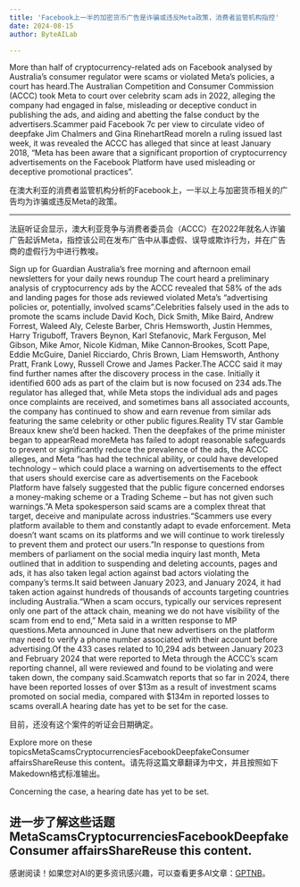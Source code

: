 ```yaml
---
title: 'Facebook上一半的加密货币广告是诈骗或违反Meta政策，消费者监管机构指控'
date: 2024-08-15
author: ByteAILab

---
```


More than half of cryptocurrency-related ads on Facebook analysed by Australia’s consumer regulator were scams or violated Meta’s policies, a court has heard.The Australian Competition and Consumer Commission (ACCC) took Meta to court over celebrity scam ads in 2022, alleging the company had engaged in false, misleading or deceptive conduct in publishing the ads, and aiding and abetting the false conduct by the advertisers.Scammer paid Facebook 7c per view to circulate video of deepfake Jim Chalmers and Gina RinehartRead moreIn a ruling issued last week, it was revealed the ACCC has alleged that since at least January 2018, “Meta has been aware that a significant proportion of cryptocurrency advertisements on the Facebook Platform have used misleading or deceptive promotional practices”.

在澳大利亚的消费者监管机构分析的Facebook上，一半以上与加密货币相关的广告均为诈骗或违反Meta的政策。

---
法庭听证会显示，澳大利亚竞争与消费者委员会（ACCC）在2022年就名人诈骗广告起诉Meta，指控该公司在发布广告中从事虚假、误导或欺诈行为，并在广告商的虚假行为中进行教唆。

Sign up for Guardian Australia’s free morning and afternoon email newsletters for your daily news roundup
The court heard a preliminary analysis of cryptocurrency ads by the ACCC revealed that 58% of the ads and landing pages for those ads reviewed violated Meta’s “advertising policies or, potentially, involved scams”.Celebrities falsely used in the ads to promote the scams include David Koch, Dick Smith, Mike Baird, Andrew Forrest, Waleed Aly, Celeste Barber, Chris Hemsworth, Justin Hemmes, Harry Triguboff, Travers Beynon, Karl Stefanovic, Mark Ferguson, Mel Gibson, Mike Amor, Nicole Kidman, Mike Cannon‑Brookes, Scott Pape, Eddie McGuire, Daniel Ricciardo, Chris Brown, Liam Hemsworth, Anthony Pratt, Frank Lowy, Russell Crowe and James Packer.The ACCC said it may find further names after the discovery process in the case. Initially it identified 600 ads as part of the claim but is now focused on 234 ads.The regulator has alleged that, while Meta stops the individual ads and pages once complaints are received, and sometimes bans all associated accounts, the company has continued to show and earn revenue from similar ads featuring the same celebrity or other public figures.Reality TV star Gamble Breaux knew she’d been hacked. Then the deepfakes of the prime minister began to appearRead moreMeta has failed to adopt reasonable safeguards to prevent or significantly reduce the prevalence of the ads, the ACCC alleges, and Meta “has had the technical ability, or could have developed technology – which could place a warning on advertisements to the effect that users should exercise care as advertisements on the Facebook Platform have falsely suggested that the public figure concerned endorses a money-making scheme or a Trading Scheme – but has not given such warnings.”A Meta spokesperson said scams are a complex threat that target, deceive and manipulate across industries.“Scammers use every platform available to them and constantly adapt to evade enforcement. Meta doesn’t want scams on its platforms and we will continue to work tirelessly to prevent them and protect our users.”In response to questions from members of parliament on the social media inquiry last month, Meta outlined that in addition to suspending and deleting accounts, pages and ads, it has also taken legal action against bad actors violating the company’s terms.It said between January 2023, and January 2024, it had taken action against hundreds of thousands of accounts targeting countries including Australia.“When a scam occurs, typically our services represent only one part of the attack chain, meaning we do not have visibility of the scam from end to end,” Meta said in a written response to MP questions.Meta announced in June that new advertisers on the platform may need to verify a phone number associated with their account before advertising.Of the 433 cases related to 10,294 ads between January 2023 and February 2024 that were reported to Meta through the ACCC’s scam reporting channel, all were reviewed and found to be violating and were taken down, the company said.Scamwatch reports that so far in 2024, there have been reported losses of over $13m as a result of investment scams promoted on social media, compared with $134m in reported losses to scams overall.A hearing date has yet to be set for the case.

目前，还没有这个案件的听证会日期确定。

Explore more on these topicsMetaScamsCryptocurrenciesFacebookDeepfakeConsumer affairsShareReuse this content。请先将这篇文章翻译为中文，并且按照如下Makedown格式标准输出。

Concerning the case, a hearing date has yet to be set.

进一步了解这些话题MetaScamsCryptocurrenciesFacebookDeepfakeConsumer affairsShareReuse this content.
---
感谢阅读！如果您对AI的更多资讯感兴趣，可以查看更多AI文章：[GPTNB](https://gptnb.com)。